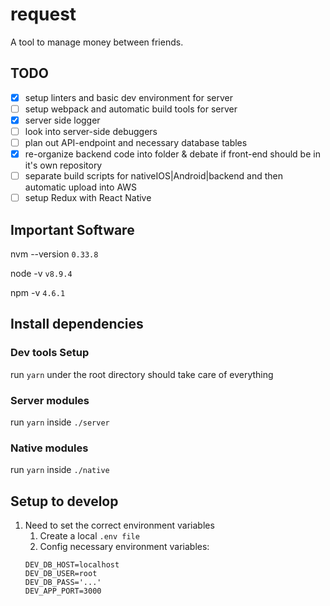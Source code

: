 # request
A tool to manage money between friends.

## TODO
- [x] setup linters and basic dev environment for server
- [ ] setup webpack and automatic build tools for server
- [x] server side logger
- [ ] look into server-side debuggers
- [ ] plan out API-endpoint and necessary database tables
- [x] re-organize backend code into folder & debate if front-end should be in it's own repository
- [ ] separate build scripts for nativeIOS|Android|backend and then automatic upload into AWS
- [ ] setup Redux with React Native

## Important Software
nvm --version `0.33.8`

node -v `v8.9.4`

npm -v `4.6.1`

## Install dependencies
### Dev tools Setup
run `yarn` under the root directory should take care of everything
### Server modules
run `yarn` inside `./server`
### Native modules
run `yarn` inside `./native`

## Setup to develop
1. Need to set the correct environment variables
    1. Create a local `.env file`
    2. Config necessary environment variables:
    ```
    DEV_DB_HOST=localhost
    DEV_DB_USER=root
    DEV_DB_PASS='...'
    DEV_APP_PORT=3000
    ```
